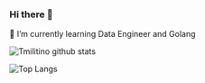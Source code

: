### Hi there 👋

🌱 I’m currently learning Data Engineer and Golang

![Tmilitino github stats](https://github-readme-stats.vercel.app/api?username=tmilitino&count_private=true)
<!--
**tmilitino/tmilitino** is a ✨ _special_ ✨ repository because its `README.md` (this file) appears on your GitHub profile.

Here are some ideas to get you started:

- 🔭 I’m currently working on ...
- 🌱 I’m currently learning ...
- 👯 I’m looking to collaborate on ...
- 🤔 I’m looking for help with ...
- 💬 Ask me about ...
- 📫 How to reach me: ...
- 😄 Pronouns: ...
- ⚡ Fun fact: ...
-->
![Top Langs](https://github-readme-stats.vercel.app/api/top-langs/?username=tmilitino&layout=compact&count_private=true)
